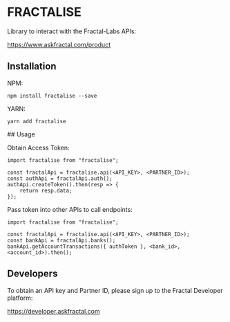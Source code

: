 # FRACTALISE

Library to interact with the Fractal-Labs APIs:

https://www.askfractal.com/product

## Installation

NPM:

```npm install fractalise --save```

YARN:

```yarn add fractalise```

## Usage

Obtain Access Token:
```
import fractalise from "fractalise";

const fractalApi = fractalise.api(<API_KEY>, <PARTNER_ID>);
const authApi = fractalApi.auth();
authApi.createToken().then(resp => {
    return resp.data;
});
```

Pass token into other APIs to call endpoints:
```
import fractalise from "fractalise";

const fractalApi = fractalise.api(<API_KEY>, <PARTNER_ID>);
const bankApi = fractalApi.banks();
bankApi.getAccountTransactions({ authToken }, <bank_id>, <account_id>).then();
```

## Developers

To obtain an API key and Partner ID, please sign up to the Fractal Developer platform:

https://developer.askfractal.com